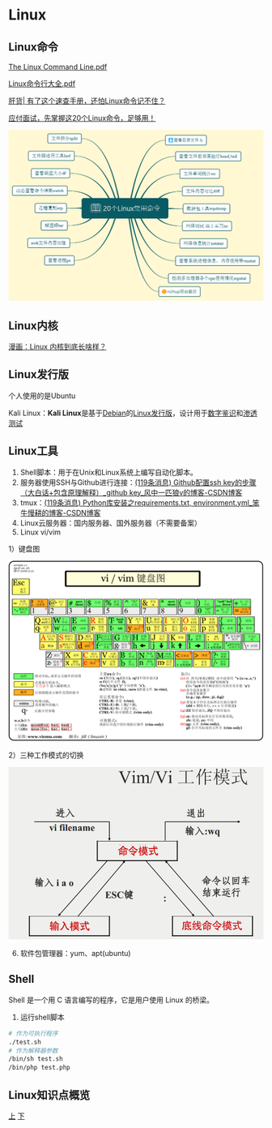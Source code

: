 # Linux

## Linux命令

[The Linux Command Line.pdf](Linux%20e0d1ca4833c14e5a8c23ad77140dcdb2/The_Linux_Command_Line.pdf)

[Linux命令行大全.pdf](Linux%20e0d1ca4833c14e5a8c23ad77140dcdb2/Linux%25E5%2591%25BD%25E4%25BB%25A4%25E8%25A1%258C%25E5%25A4%25A7%25E5%2585%25A8.pdf)

[肝货| 有了这个速查手册，还怕Linux命令记不住？ ](https://mp.weixin.qq.com/s/Kog6AfXYINIDwKMpJMkGFQ)

[应付面试，先掌握这20个Linux命令，足够用！ ](https://mp.weixin.qq.com/s/3NI4FWuOfYMJBiKqqnpqMA)

![Untitled](Linux%20e0d1ca4833c14e5a8c23ad77140dcdb2/Untitled.png)

## Linux内核

[漫画：Linux 内核到底长啥样？ ](https://mp.weixin.qq.com/s/4G6re30hxAacxmCLjP8KpQ)

## Linux发行版

个人使用的是Ubuntu

Kali Linux：**Kali Linux**是基于[Debian](https://zh.wikipedia.org/wiki/Debian)的[Linux发行版](https://zh.wikipedia.org/wiki/Linux%E5%8F%91%E8%A1%8C%E7%89%88)，设计用于[数字鉴识](https://zh.wikipedia.org/wiki/%E6%95%B8%E4%BD%8D%E9%91%91%E8%AD%98)和[渗透测试](https://zh.wikipedia.org/wiki/%E6%B8%97%E9%80%8F%E6%B5%8B%E8%AF%95)

## Linux工具

1. Shell脚本：用于在Unix和Linux系统上编写自动化脚本。
2. 服务器使用SSH与Github进行连接：[(119条消息) Github配置ssh key的步骤（大白话+包含原理解释）_github key_风中一匹狼v的博客-CSDN博客](https://blog.csdn.net/weixin_42310154/article/details/118340458)
3. tmux：[(119条消息) Python库安装之requirements.txt, environment.yml_笨牛慢耕的博客-CSDN博客](https://blog.csdn.net/chenxy_bwave/article/details/121187923)
4. Linux云服务器：国内服务器、国外服务器（不需要备案）
5. Linux vi/vim

1）键盘图

![Untitled](Linux%20e0d1ca4833c14e5a8c23ad77140dcdb2/Untitled%201.png)

2）三种工作模式的切换

![Untitled](Linux%20e0d1ca4833c14e5a8c23ad77140dcdb2/Untitled%202.png)

6. 软件包管理器：yum、apt(ubuntu)

## Shell

Shell 是一个用 C 语言编写的程序，它是用户使用 Linux 的桥梁。

1. 运行shell脚本

```bash
# 作为可执行程序
./test.sh
# 作为解释器参数
/bin/sh test.sh
/bin/php test.php
```

## Linux知识点概览
[上](https://www.yuque.com/bithachi/study/yirti4)
[下](https://www.yuque.com/bithachi/study/ko2vq0)
